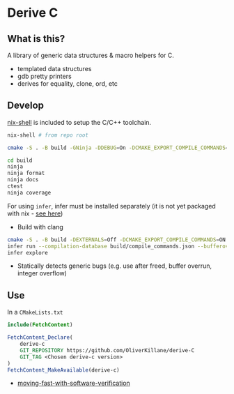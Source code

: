 # Derive C
## What is this?
A library of generic data structures & macro helpers for C.
 - templated data structures
 - gdb pretty printers
 - derives for equality, clone, ord, etc

## Develop
[nix-shell](./shell.nix) is included to setup the C/C++ toolchain.
```bash
nix-shell # from repo root
```

```bash
cmake -S . -B build -GNinja -DDEBUG=On -DCMAKE_EXPORT_COMPILE_COMMANDS=ON 

cd build
ninja
ninja format
ninja docs
ctest
ninja coverage
```

For using `infer`, infer must be installed separately (it is not yet packaged with nix - [see here](https://github.com/NixOS/nixpkgs/issues/148048))
 - Build with clang
```bash
cmake -S . -B build -DEXTERNALS=Off -DCMAKE_EXPORT_COMPILE_COMMANDS=ON
infer run --compilation-database build/compile_commands.json --bufferoverrun --liveness --pulse
infer explore
```
 - Statically detects generic bugs (e.g. use after freed, buffer overrun, integer overflow)

## Use
In a `CMakeLists.txt`
```cmake
include(FetchContent)

FetchContent_Declare(
    derive-c
    GIT_REPOSITORY https://github.com/OliverKillane/derive-C
    GIT_TAG <Chosen derive-c version>
)
FetchContent_MakeAvailable(derive-c)
```
- [moving-fast-with-software-verification](https://research.facebook.com/publications/moving-fast-with-software-verification/)